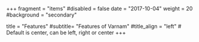 +++
fragment = "items"
#disabled = false
date = "2017-10-04"
weight = 20
#background = "secondary"

title = "Features"
#subtitle= "Features of Varnam"
#title_align = "left" # Default is center, can be left, right or center
+++
